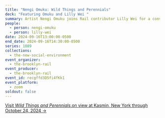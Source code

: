 ```yaml
---
title: "Nengi Omuku: Wild Things and Perennials"
deck: "Featuring Omuku and Lilly Wei "
summary: Artist Nengi Omuku joins Rail contributor Lilly Wei for a conversation.
people:
  - person: nengi-omuku
  - person: lilly-wei
date: 2024-09-16T13:00:00-0500
end_date: 2024-09-16T14:30:00-0500
series: 1089
collections:
  - the-new-social-environment
event_organizer:
  - the-brooklyn-rail
event_producer:
  - the-brooklyn-rail
event_id: recgffd3D5fi4fKk1
event_platform:
  - zoom
soldout: false
---
```

[V﻿isit *Wild Things and Perennials*,on view at Kasmin, New York through October 24, 2024 →](https://www.kasmingallery.com/exhibitions/367-nengi-omuku-wild-things-and-perennials/)